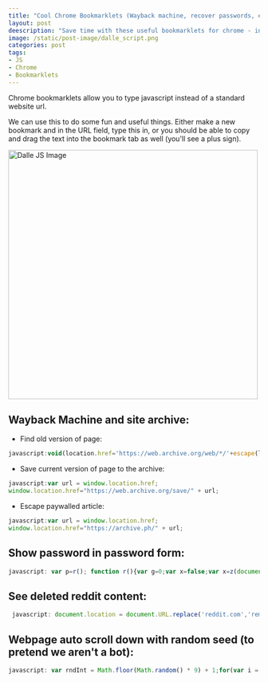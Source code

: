 ```yaml
---
title: "Cool Chrome Bookmarklets (Wayback machine, recover passwords, etc)"
layout: post
deescription: "Save time with these useful bookmarklets for chrome - in JS"
image: /static/post-image/dalle_script.png
categories: post
tags:
- JS
- Chrome
- Bookmarklets
---
```


Chrome bookmarklets allow you to type javascript instead of a standard website url. 

We can use this to do some fun and useful things. Either make a new bookmark and in the URL field, type this in, or you should be able to copy and drag the text into the bookmark tab as well (you'll see a plus sign).

<img src="{{ site.url }}{{ page.image }}" alt="Dalle JS Image" width="500" />


## Wayback Machine and site archive: 

* Find old version of page:

 ```js
javascript:void(location.href='https://web.archive.org/web/*/'+escape(location.href.replace(/^https?:\/\//, %27%27).replace(/\/$/, %27%27)));
 ```


* Save current version of page to the archive:

 ```js
javascript:var url = window.location.href;
window.location.href="https://web.archive.org/save/" + url; 
  ```


* Escape paywalled article: 

 ```js
javascript:var url = window.location.href;
window.location.href="https://archive.ph/" + url; 
  ```


## Show password in password form:


 ```js
javascript: var p=r(); function r(){var g=0;var x=false;var x=z(document.forms);g=g+1;var w=window.frames;for(var k=0;k<w.length;k++) {var x = ((x) || (z(w[k].document.forms)));g=g+1;}if (!x) alert('Password not found in ' + g + ' forms');}function z(f){var b=false;for(var i=0;i<f.length;i++) {var e=f[i].elements;for(var j=0;j<e.length;j++) {if (h(e[j])) {b=true}}}return b;}function h(ej){var s='';if (ej.type=='password'){s=ej.value;if (s!=''){prompt('Password found ', s)}else{alert('Password is blank')}return true;}}
  ```


## See deleted reddit content:

 ```js
  javascript: document.location = document.URL.replace('reddit.com','removeddit.com');
  ```


## Webpage auto scroll down with random seed (to pretend we aren't a bot):

 ```js
javascript: var rndInt = Math.floor(Math.random() * 9) + 1;for(var i = 0; i<10000; i++) {window.scrollBy(0, 600 + rndInt); console.log(i); }
  ```
